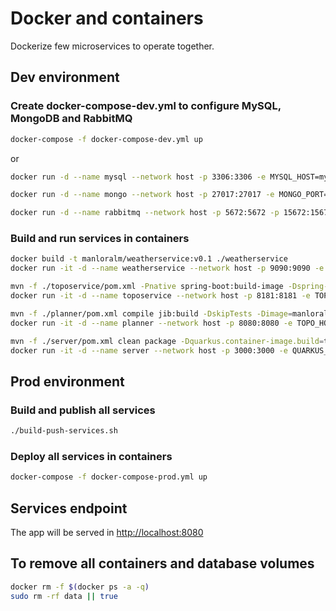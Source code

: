 # Docker and containers

Dockerize few microservices to operate together.  

## Dev environment 

### Create docker-compose-dev.yml to configure MySQL, MongoDB and RabbitMQ  

``` bash
docker-compose -f docker-compose-dev.yml up
```  

or

``` bash
docker run -d --name mysql --network host -p 3306:3306 -e MYSQL_HOST=mysql -e MYSQL_DATABASE=eoloplantsDB -e MYSQL_ROOT_PASSWORD=password --restart=on-failure mysql:8.0
```

``` bash
docker run -d --name mongo --network host -p 27017:27017 -e MONGO_PORT=27017 -e MONGO_HOST=mongodb -e MONGO_INITDB_DATABASE=topo -e  MONGO_INITDB_ROOT_USERNAME=root -e MONGO_INITDB_ROOT_PASSWORD=password --restart=on-failure mongo:5.0-focal
```

``` bash
docker run -d --name rabbitmq --network host -p 5672:5672 -p 15672:15672 -e RABBIT_PORT=5672 -e RABBITMQ_HOST=rabbitmq -e RABBITMQ_DEFAULT_USER=root -e RABBIT_DEFAULT_PASS=password --restart=on-failure rabbitmq:3.11-management
```

### Build and run services in containers  

``` bash
docker build -t manloralm/weatherservice:v0.1 ./weatherservice  
docker run -it -d --name weatherservice --network host -p 9090:9090 -e QUARKUS_GRPC_SERVER_HOST=weatherservice -e QUARKUS_GRPC_SERVER_PORT=9090 --restart=on-failure manloralm/weatherservice:v0.1
```

``` bash
mvn -f ./toposervice/pom.xml -Pnative spring-boot:build-image -Dspring-boot.build-image.imageName=manloralm/toposervice:v0.1  
docker run -it -d --name toposervice --network host -p 8181:8181 -e TOPO_PORT=8181 -e SPRING_DATA_MONGODB_HOST=mongodb -e SPRING_DATA_MONGODB_PORT=27017 -e SPRING_DATA_MONGODB_DATABASE=topoDB -e SPRING_DATA_MONGODB_AUTHENTICATION-DATABASE=admin -e SPRING_DATA_MONGODB_USERNAME=root -e SPRING_DATA_MONGODB_PASSWORD=password --restart=on-failure manloralm/toposervice:v0.1
```

``` bash
mvn -f ./planner/pom.xml compile jib:build -DskipTests -Dimage=manloralm/planner:v0.1  
docker run -it -d --name planner --network host -p 8080:8080 -e TOPO_HOST=toposervice -e TOPO_PORT=8181 -e GRPC_CLIENT_WEATHERSERVER_ADDRESS=static://weatherservice:9090 -e SPRING_CLOUD_STREAM_RABBIT_BINDER_NODES=rabbitmq:5672 -e SPRING_RABBITMQ_HOST=rabbitmq -e SPRING_RABBITMQ_PORT=5672 -e SPRING_RABBITMQ_USERNAME=root -e SPRING_RABBITMQ_PASSWORD=password --restart=on-failure manloralm/planner:v0.1
```

``` bash
mvn -f ./server/pom.xml clean package -Dquarkus.container-image.build=true -Dquarkus.container-image.image=manloralm/server:v0.1  
docker run -it -d --name server --network host -p 3000:3000 -e QUARKUS_DATASOURCE_DB_KIND=mysql -e QUARKUS_DATASOURCE_JDBC_URL=jdbc:mysql://mysql/eoloplantsDB -e QUARKUS_DATASOURCE_USERNAME=root -e QUARKUS_DATASOURCE_PASSWORD=password -e RABBITMQ_HOST=rabbitmq -e RABBITMQ_PORT=5672 -e RABBITMQ_USERNAME=root -e RABBITMQ_PASSWORD=password --restart=on-failure manloralm/server:v0.1
```

## Prod environment  

### Build and publish all services  

``` bash
./build-push-services.sh 
```

### Deploy all services in containers

``` bash
docker-compose -f docker-compose-prod.yml up
```

## Services endpoint  

The app will be served in <http://localhost:8080>  

## To remove all containers and database volumes

``` bash
docker rm -f $(docker ps -a -q)
sudo rm -rf data || true
```
